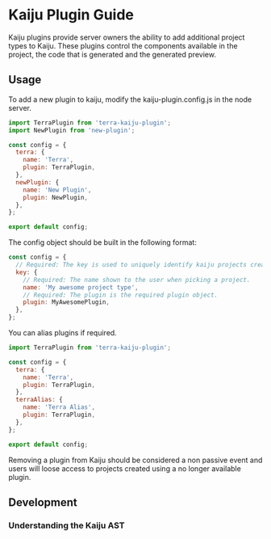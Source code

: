# Kaiju Plugin Guide

Kaiju plugins provide server owners the ability to add additional project types to Kaiju. These plugins control the components available in the project, the code that is generated and the generated preview.

## Usage

To add a new plugin to kaiju, modify the kaiju-plugin.config.js in the node server.
```js
import TerraPlugin from 'terra-kaiju-plugin';
import NewPlugin from 'new-plugin';

const config = {
  terra: {
    name: 'Terra',
    plugin: TerraPlugin,
  },
  newPlugin: {
    name: 'New Plugin',
    plugin: NewPlugin,
  },
};

export default config;
```

The config object should be built in the following format:

```js
const config = {
  // Required: The key is used to uniquely identify kaiju projects created using this plugin.
  key: {
    // Required: The name shown to the user when picking a project.
    name: 'My awesome project type',
    // Required: The plugin is the required plugin object.
    plugin: MyAwesomePlugin,
  },
};
```

You can alias plugins if required.
```js
import TerraPlugin from 'terra-kaiju-plugin';

const config = {
  terra: {
    name: 'Terra',
    plugin: TerraPlugin,
  },
  terraAlias: {
    name: 'Terra Alias',
    plugin: TerraPlugin,
  },
};

export default config;
```
Removing a plugin from Kaiju should be considered a non passive event and users will loose access to projects created using a no longer available plugin.

## Development



### Understanding the Kaiju AST
